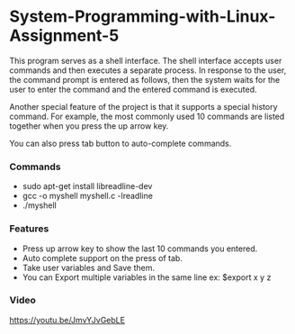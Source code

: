 # System-Programming-with-Linux-Assignment-5
This program serves as a shell interface. The shell interface accepts user commands and then executes a separate process. In response to the user, the command prompt is entered as follows, then the system waits for the user to enter the command and the entered command is executed.

Another special feature of the project is that it supports a special history command. For example, the most commonly used 10 commands are listed together when you press the up arrow key.

You can also press tab button to auto-complete commands.


### Commands
- sudo apt-get install libreadline-dev 
- gcc -o myshell myshell.c -lreadline
- ./myshell


### Features
- Press up arrow key to show the last 10 commands you entered.
- Auto complete support on the press of tab.
- Take user variables and Save them.
- You can Export multiple variables in the same line ex: $export x y z

### Video
https://youtu.be/JmvYJvGebLE
